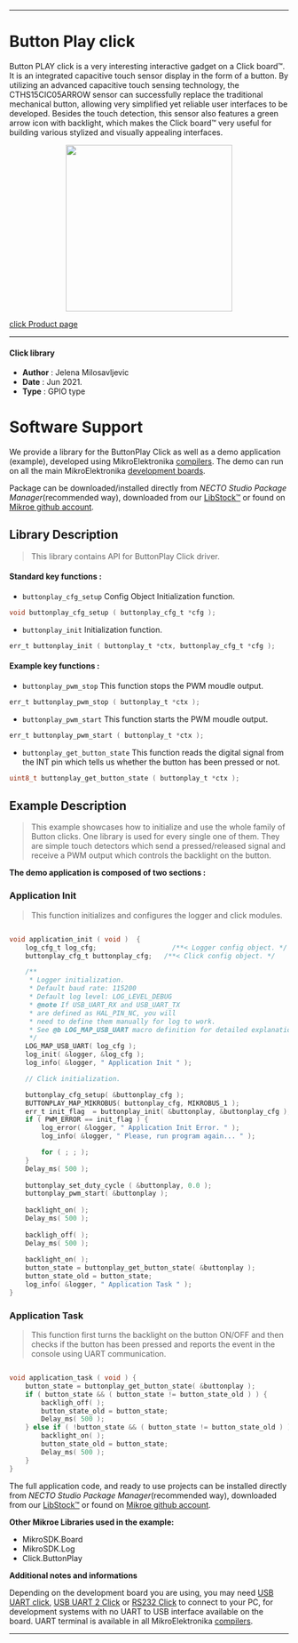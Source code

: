 
---
# Button Play click

Button PLAY click is a very interesting interactive gadget on a Click board™. It is an integrated capacitive touch sensor display in the form of a button. By utilizing an advanced capacitive touch sensing technology, the CTHS15CIC05ARROW sensor can successfully replace the traditional mechanical button, allowing very simplified yet reliable user interfaces to be developed. Besides the touch detection, this sensor also features a green arrow icon with backlight, which makes the Click board™ very useful for building various stylized and visually appealing interfaces.

<p align="center">
  <img src="https://download.mikroe.com/images/click_for_ide/button_play_click.png" height=300px>
</p>

[click Product page](https://www.mikroe.com/button-play-click)

---


#### Click library

- **Author**        : Jelena Milosavljevic
- **Date**          : Jun 2021.
- **Type**          : GPIO type


# Software Support

We provide a library for the ButtonPlay Click
as well as a demo application (example), developed using MikroElektronika
[compilers](https://www.mikroe.com/necto-studio).
The demo can run on all the main MikroElektronika [development boards](https://www.mikroe.com/development-boards).

Package can be downloaded/installed directly from *NECTO Studio Package Manager*(recommended way), downloaded from our [LibStock&trade;](https://libstock.mikroe.com) or found on [Mikroe github account](https://github.com/MikroElektronika/mikrosdk_click_v2/tree/master/clicks).

## Library Description

> This library contains API for ButtonPlay Click driver.

#### Standard key functions :

- `buttonplay_cfg_setup` Config Object Initialization function.
```c
void buttonplay_cfg_setup ( buttonplay_cfg_t *cfg );
```

- `buttonplay_init` Initialization function.
```c
err_t buttonplay_init ( buttonplay_t *ctx, buttonplay_cfg_t *cfg );
```

#### Example key functions :

- `buttonplay_pwm_stop` This function stops the PWM moudle output.
```c
err_t buttonplay_pwm_stop ( buttonplay_t *ctx );

```

- `buttonplay_pwm_start` This function starts the PWM moudle output.
```c
err_t buttonplay_pwm_start ( buttonplay_t *ctx );
```

- `buttonplay_get_button_state` This function reads the digital signal from the INT pin which tells us whether the button has been pressed or not.
```c
uint8_t buttonplay_get_button_state ( buttonplay_t *ctx );
```

## Example Description

> This example showcases how to initialize and use the whole family of Button clicks. One library is used for every single one of them. They are simple touch detectors which send a pressed/released signal and receive a PWM output which controls the backlight on the button.

**The demo application is composed of two sections :**

### Application Init

> This function initializes and configures the logger and click modules.

```c

void application_init ( void )  {
    log_cfg_t log_cfg;                   /**< Logger config object. */
    buttonplay_cfg_t buttonplay_cfg;   /**< Click config object. */

    /** 
     * Logger initialization.
     * Default baud rate: 115200
     * Default log level: LOG_LEVEL_DEBUG
     * @note If USB_UART_RX and USB_UART_TX 
     * are defined as HAL_PIN_NC, you will 
     * need to define them manually for log to work. 
     * See @b LOG_MAP_USB_UART macro definition for detailed explanation.
     */
    LOG_MAP_USB_UART( log_cfg );
    log_init( &logger, &log_cfg );
    log_info( &logger, " Application Init " );

    // Click initialization.

    buttonplay_cfg_setup( &buttonplay_cfg );
    BUTTONPLAY_MAP_MIKROBUS( buttonplay_cfg, MIKROBUS_1 );
    err_t init_flag  = buttonplay_init( &buttonplay, &buttonplay_cfg );
    if ( PWM_ERROR == init_flag ) {
        log_error( &logger, " Application Init Error. " );
        log_info( &logger, " Please, run program again... " );

        for ( ; ; );
    }
    Delay_ms( 500 );
    
    buttonplay_set_duty_cycle ( &buttonplay, 0.0 );
    buttonplay_pwm_start( &buttonplay );
    
    backlight_on( );
    Delay_ms( 500 );
    
    backligh_off( );
    Delay_ms( 500 );
    
    backlight_on( );
    button_state = buttonplay_get_button_state( &buttonplay );
    button_state_old = button_state;
    log_info( &logger, " Application Task " );
}

```

### Application Task

> This function first turns the backlight on the button ON/OFF and then checks if the button has been pressed and reports the event in the console using UART communication.

```c

void application_task ( void ) {
    button_state = buttonplay_get_button_state( &buttonplay );
    if ( button_state && ( button_state != button_state_old ) ) {
        backligh_off( );
        button_state_old = button_state;
        Delay_ms( 500 );
    } else if ( !button_state && ( button_state != button_state_old ) ) {
        backlight_on( );
        button_state_old = button_state;
        Delay_ms( 500 );
    }
}

```

The full application code, and ready to use projects can be installed directly from *NECTO Studio Package Manager*(recommended way), downloaded from our [LibStock&trade;](https://libstock.mikroe.com) or found on [Mikroe github account](https://github.com/MikroElektronika/mikrosdk_click_v2/tree/master/clicks).

**Other Mikroe Libraries used in the example:**

- MikroSDK.Board
- MikroSDK.Log
- Click.ButtonPlay

**Additional notes and informations**

Depending on the development board you are using, you may need
[USB UART click](https://www.mikroe.com/usb-uart-click),
[USB UART 2 Click](https://www.mikroe.com/usb-uart-2-click) or
[RS232 Click](https://www.mikroe.com/rs232-click) to connect to your PC, for
development systems with no UART to USB interface available on the board. UART
terminal is available in all MikroElektronika
[compilers](https://shop.mikroe.com/compilers).

---
